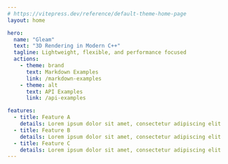 ```yaml
---
# https://vitepress.dev/reference/default-theme-home-page
layout: home

hero:
  name: "Gleam"
  text: "3D Rendering in Modern C++"
  tagline: Lightweight, flexible, and performance focused
  actions:
    - theme: brand
      text: Markdown Examples
      link: /markdown-examples
    - theme: alt
      text: API Examples
      link: /api-examples

features:
  - title: Feature A
    details: Lorem ipsum dolor sit amet, consectetur adipiscing elit
  - title: Feature B
    details: Lorem ipsum dolor sit amet, consectetur adipiscing elit
  - title: Feature C
    details: Lorem ipsum dolor sit amet, consectetur adipiscing elit
---
```

